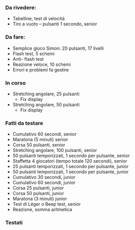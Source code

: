 
### Da rivedere:
- Tabelline, test di velocità
- Tiro a vuoto – pulsanti 1 secondo, senior

### Da fare:
- Semplice gioco Simon: 20 pulsanti, 17 livelli
- Flash test, 5 schemi
- Anti- flash test
- Reazione veloce, 10 schemi
- Errori e problemi fa gestire

### In corso
- Stretching angolare, 25 pulsanti
  - Fix display
- Stretching angolare, 50 pulsanti
  - Fix display

### Fatti da testare
- Cumulativo 60 secondi, senior
- Maratona (5 minuti) senior
- Corsa 50 pulsanti, senior
- Stretching angolare, 100 pulsanti, senior
- 50 pulsanti temporizzati, 1 secondo per pulsante, senior
- Staffetta 4 giocatori (tempo totale 120 secondi), senior
- 25 pulsanti temporizzati, 1 secondo per pulsante, junior
- 50 pulsanti temporizzati, 1 secondo per pulsante, junior
- Cumulativo 30 secondi, junior
- Cumulativo 60 secondi, junior
- Corsa 25 pulsanti, junior
- Corsa 50 pulsanti, junior
- Maratona (3 minuti) junior
- Test di Léger o Beep test, senior
- Reazione, somma aritmetica


### Testati
